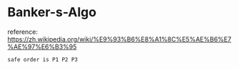 # Banker-s-Algo

reference: https://zh.wikipedia.org/wiki/%E9%93%B6%E8%A1%8C%E5%AE%B6%E7%AE%97%E6%B3%95

```
safe order is P1 P2 P3

```
